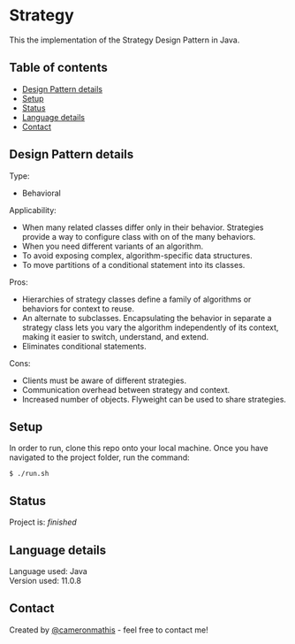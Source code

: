 # Strategy
This the implementation of the Strategy Design Pattern in Java.

## Table of contents
* [Design Pattern details](#Design-Pattern-details)
* [Setup](#setup)
* [Status](#status)
* [Language details](#Language-details)
* [Contact](#contact)

## Design Pattern details
Type:
* Behavioral

Applicability:
* When many related classes differ only in their behavior. Strategies provide a way to configure class with on of the many behaviors.
* When you need different variants of an algorithm.
* To avoid exposing complex, algorithm-specific data structures.
* To move partitions of a conditional statement into its classes. 

Pros:
* Hierarchies of strategy classes define a family of algorithms or behaviors for context to reuse.
* An alternate to subclasses. Encapsulating the behavior in separate a strategy class lets you vary the algorithm independently of its context, making it easier to switch, understand, and extend.
* Eliminates conditional statements.

Cons:
* Clients must be aware of different strategies.
* Communication overhead between strategy and context.
* Increased number of objects. Flyweight can be used to share strategies.

## Setup
In order to run, clone this repo onto your local machine. Once you have navigated to the project folder, run the command:

	$ ./run.sh

## Status
Project is: _finished_

## Language details
Language used: Java </br>
Version used: 11.0.8

## Contact
Created by [@cameronmathis](https://github.com/cameronmathis/) - feel free to contact me!